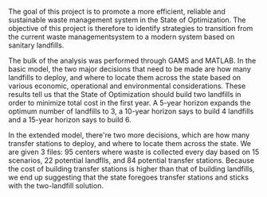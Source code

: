 The goal of this project is to promote a more efficient, reliable and sustainable waste management system in the State of Optimization. The  objective of this project is therefore to identify strategies to transition from the current waste managementsystem to a modern system based on sanitary landfills. 

The bulk of the analysis was performed through GAMS and MATLAB. In the basic model, the two major decisions that need to be made are how many landfills to deploy, and where to locate them across the state based on various economic, operational and environmental considerations. These results tell us that the State of Optimization should build two landfills in order to minimize total cost in the first year. A 5-year horizon expands the optimum number of landfills to 3, a 10-year horizon says to build 4 landfills and a 15-year horizon says to build 6.

In the extended model, there're two more decisions, which are how many transfer stations to deploy, and where to locate them across the state. We are given 3 files: 95 centers where waste is collected every day based on 15 scenarios, 22 potential landflls, and 84 potential transfer stations. Because the cost of building transfer stations is higher than that of building landfills, we end up suggesting that the state foregoes transfer stations and sticks with the two-landfill solution.
